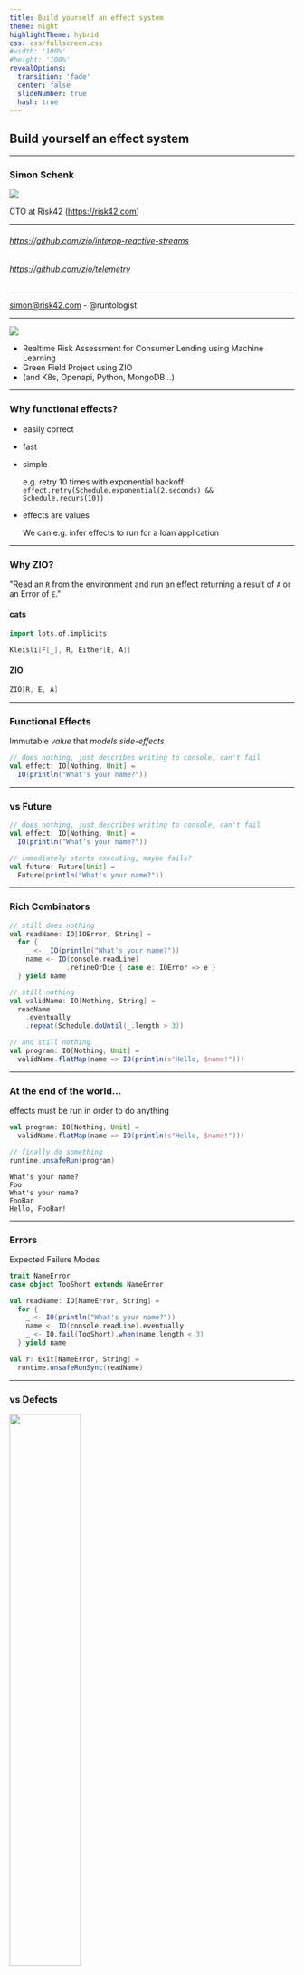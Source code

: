 ```yaml
---
title: Build yourself an effect system
theme: night
highlightTheme: hybrid
css: css/fullscreen.css
#width: '100%'
#height: '100%'
revealOptions:
  transition: 'fade'
  center: false
  slideNumber: true
  hash: true
---
```


## Build yourself an effect system

---

### Simon Schenk

<!-- <img  src="img/simon--rotated--small.jpg" style="float:right;transform:rotate(45deg);max-width:20%"> -->
<img  src="img/icon__filled--light@3x.png" style="max-width:20%"> 

CTO at Risk42 (https://risk42.com)

 ----

###### https://github.com/zio/interop-reactive-streams

###### https://github.com/zio/telemetry

 ----

simon@risk42.com - @runtologist

---

<img  src="img/icon__filled--light@3x.png" style="max-width:20%"> 

* Realtime Risk Assessment for Consumer Lending using Machine Learning
* Green Field Project using ZIO
* (and K8s, Openapi, Python, MongoDB...)

---

### Why functional effects?

* easily correct
* fast
* simple

  e.g. retry 10 times with exponential backoff: `effect.retry(Schedule.exponential(2.seconds) && Schedule.recurs(10))`

* effects are values

  We can e.g. infer effects to run for a loan application


---

### Why ZIO?

"Read an `R` from the environment and run an effect returning a result of `A` or an Error of `E`."

#### cats
```scala
import lots.of.implicits

Kleisli[F[_], R, Either[E, A]]
```

#### ZIO
```scala
ZIO[R, E, A]
```

---

### Functional Effects

Immutable *value* that *models side-effects*

```scala
// does nothing, just describes writing to console, can't fail
val effect: IO[Nothing, Unit] = 
  IO(println("What's your name?"))
```

---

### vs Future

```scala
// does nothing, just describes writing to console, can't fail
val effect: IO[Nothing, Unit] = 
  IO(println("What's your name?"))

// immediately starts executing, maybe fails?
val future: Future[Unit] = 
  Future(println("What's your name?"))
```

---

### Rich Combinators

```scala
// still does nothing
val readName: IO[IOError, String] = 
  for {
    _ <- _IO(println("What's your name?"))
    name <- IO(console.readLine)
              .refineOrDie { case e: IOError => e }
  } yield name

// still nothing
val validName: IO[Nothing, String] =
  readName
    .eventually
    .repeat(Schedule.doUntil(_.length > 3))

// and still nothing
val program: IO[Nothing, Unit] =
  validName.flatMap(name => IO(println(s"Hello, $name!")))
```

---

### At the end of the world...

effects must be run in order to do anything 

```scala
val program: IO[Nothing, Unit] =
  validName.flatMap(name => IO(println(s"Hello, $name!")))

// finally do something
runtime.unsafeRun(program)
```

```shell
What's your name?
Foo
What's your name?
FooBar
Hello, FooBar!
```

---

### Errors

Expected Failure Modes

```scala
trait NameError
case object TooShort extends NameError

val readName: IO[NameError, String] = 
  for {
    _ <- IO(println("What's your name?"))
    name <- IO(console.readLine).eventually
    _ <- IO.fail(TooShort).when(name.length < 3)
  } yield name

val r: Exit[NameError, String] = 
  runtime.unsafeRunSync(readName)
```

---

### vs Defects

<img src="img/bad-bug.svg" style="width:50%"/>

---

### Running Effects

* Execute in a *Fiber*
* Asynchronously
* Can fork more Fibers

```scala
val effect =
  for {
    _ <- console.putStrLn("What's your name?")
    fiber <- expensiveBackgroundWork.fork
    name <- console.readStrLn
    _ <- console.putStrLn(s"Hello, $name!")
    result <- fiber.join
  } yield result
runtime.unsafeRun(effect)
```

---

### Fiber

* Like thread:
  * Will run in parallel. 
  * (if multiple threads. Single threaded on ScalaJS.)
* Unlike Thread:
  * No mapping to OS level threads
  * No expensive context switched
  * Fine grained control

---

### Fiber

E.g. Erlang has Green Threads in Runtime

Java doesn't.

#### Fiber = Green thread implemented in Library

---

### Concurrency != Parallelism

> Concurrency is the composition of independently executing processes, while parallelism is the simultaneous execution of (possibly related) computations.
> Concurrency is about dealing with lots of things at once. Parallelism is about doing lots of things at once."

###### https://howtodoinjava.com/java/multi-threading/concurrency-vs-parallelism/

---

### Exit

```scala
sealed trait Exit[+E, +A]
case class Success[A](v: A)           extends Exit[Nothing, A]
case class Failure[E](c: zio.Cause[E])extends Exit[E, Nothing]

sealed trait Cause[+E]
case class  Fail[E](value: E)     extends Cause[E]
case class  Die(value: Throwable) extends Cause[Nothing]
case object Interrupt             extends Cause[Nothing] 
```

---

### Interruption

```scala
def race[E, A](io1: IO[E, A], io2: IO[E, A]): IO[E, A] =
  for {
    p <- Promise.make
    fiber1 <- p.complete(io1).fork
    fiber2 <- p.complete(io2).fork
    _ <- (fiber1.await *> fiber2.interrupt).fork
    _ <- (fiber2.await *> fiber1.interrupt).fork
    r <- p.await
  } yield r
```

---

### What we want to build

```scala
def unsafeRunAsync[E, A](
  io: => IO[E, A]
)(
  k: Exit[E, A] => Unit
): Unit

def unsafeRun[E, A](io: => IO[E, A]): Exit[E, A]
```

---

### Interpreter Running Effects in Fibers

 * stack safety
 * error model
 * parallelism fork/join
 * interruption
 * fair scheduling
 * error recovery

---
 
 ### Take Representation of Effects from ZIO

 ```scala
// Moral equivalent of Kleisli[F[_], R, Either[E, A]]
trait ZIO[R, E, A]

// Produce an A or fails with E.
// Moral equivalent of F[Either[E, A]]
type  IO[E, A] = ZIO[Any, E, A] 

// Produce an A, never fail
// Moral equivalent of F[A]
type  UIO[A] = IO[Nothing, A] 
 ```

---

### Effect ADT


```scala
trait IO[E, A] {

  def flatMap[E1 >: E, B](
      k: A => IO[E1, B]
  ): IO[E1, B] =
    new ZIO.FlatMap(self, k)

  def succeed[A](a: A): UIO[A] = new ZIO.Succeed(a)

  def fork: IO[R, Nothing, Fiber[E, A]] = new ZIO.Fork(self)

}
```

---

### Effect ADT

```scala
FlatMap           Succeed            EffectTotal              
Fail              Fold               InterruptStatus          
CheckInterrupt    EffectPartial      EffectAsync              
Fork              SuperviseStatus    EffectSuspendPartialWith 
Descriptor        FiberRefNew        Lock                     
FiberRefModify           
````

---

### Effect ADT

```scala
* FlatMap         * Succeed          EffectTotal              
* Fail            * Fold             InterruptStatus          
CheckInterrupt    EffectPartial      * EffectAsync              
* Fork            SuperviseStatus    EffectSuspendPartialWith 
Descriptor        FiberRefNew        Lock                     
FiberRefModify           
````

---

### Example Domain

Natural Numbers in from Peano Axioms

```scala
sealed trait N
case object Zero extends N
case class Cons(n: N) extends N

@tailrec
def equals(n: N, m: N): Boolean =
  (n, m) match {
    case (Zero, Zero)         => true
    case (Cons(nn), Cons(mm)) => equals(nn, mm)
    case _                    => false
  }
```

---

### Naive Encoding of add, mul

```scala
// not tail recursive!
def add(n: N, m: N): N =
  m match {
    case Zero     => n
    case Cons(mm) => Cons(add(n, mm))
  }

// not tail recursive!
def mul(n: N, m: N): N =
  m match {
    case Zero     => Zero
    case Cons(mm) => add(mul(n, mm), n)
  }
```

---

### Stack Safe Encoding

```scala
def add(n: N, m: N): UIO[N] =
  m match {
    case Zero     => UIO.succeed(n)
    case Cons(mm) => add(n, mm).map(Cons)
  }

def mul(n: N, m: N): UIO[N] =
  m match {
    case Zero     => UIO.succeed(Zero)
    case Cons(mm) => mul(n, mm).flatMap(o => add(o, n))
  }
```

---

### sub, div

```scala
sealed trait Err
case object Neg extends Err
case object Div0 extends Err

def sub(n: N, m: N): IO[Neg.type, N] =
  (n, m) match {
    case (_, Zero)            => IO.succeed(n)
    case (Zero, _)            => IO.fail(Neg)
    case (Cons(nn), Cons(mm)) => sub(nn, mm)
  }

def div(n: N, m: N): IO[Div0.type, N] 
```

---

### Parallel addAll

```scala
def addAll(ns: N*): UIO[N] =
  ns.toList match {
    case Nil      => UIO.succeed(Zero)
    case n :: Nil => UIO.succeed(n)
    case list =>
      val (l, r) = list.splitAt(ns.length / 2)
      for {
        lsf <- addAll(l: _*).fork
        rsf <- addAll(r: _*).fork
        ls <- lsf.join
        rs <- rsf.join
        s <- add(ls, rs)
      } yield s
  }
```

---

### Parallel Cooperative addAll

```scala
def addAll(ns: N*): UIO[N] =
  ns.toList match {
    case Nil      => UIO.succeed(Zero)
    case n :: Nil => UIO.succeed(n)
    case list =>
      val (l, r) = list.splitAt(ns.length / 2)
      for {
        lsf <- addAll(l: _*).fork
        rsf <- addAll(r: _*).fork
        _ <- UIO.yieldNow
        ls <- lsf.join
        rs <- rsf.join
        s <- add(ls, rs)
      } yield s
  }
```

---

# Let's go!

* ADT & combinatotors from ZIO
* Build our own Runtime and Fiber

---

### Interpreting IOs

```scala
type Stack = List[Any => IO[Any, Any]]

type Interpreter =
  PartialFunction[      // may interpret just part of the ADT
    (
      IO[Any, Any],   // the next IO to interpret
      Any,            // the current input parameter
      Stack,          // the remainder of the stack
      Fiber[Any, Any] // the current fiber
    ),
    Interpretation
  ]

sealed trait Interpretation
case object Suspend extends Interpretation
case class Return(exit: Exit[Any, Any]) extends Interpretation
case class Step(v: Any, stack: Stack) extends Interpretation
```

---

### Fallback Interpreter 

```scala
val notImplemented: Interpreter = {
  case (io, v, stack, fiber) =>
    val e = 
      new IllegalStateException(
        s"not implemented: ${io.getClass}"
      )
    Return(Exit.die(e))
}
```

---

### Smallest Useful Interpreter: 

A Trampoline

```scala
class Succeed[A](val value: A) extends UIO[A]
class FlatMap[E, A](
    val io:      IO[E, A], 
    val k:  A => IO[E, A]
  ) extends IO[E, A] 
```

```scala
val succeedFlatMap: Interpreter = {
  case (s: Succeed, _, stack, _) => Step(s.value, stack)
  case (fm: FlatMap, v, stack, _) =>
    val newStack: Stack = stack
      .prepended(fm.k)
      .prepended(_ => fm.io)
    Step(v, newStack)
}
```

---

### Minimal Fiber

```scala
class Fiber[E, A](
    val interpreter: Fiber.Interpreter,
    val ec: ExecutionContext
) {   
  @volatile private var interrupted: Boolean = false
  @volatile private var result: Option[Exit[E, A]] = None
  @volatile private var listeners: List[Exit[E, A] => Unit] = Nil

  def register(callback: Exit[E, A] => Unit): Unit =
    listeners ::= callback

  def interrupt: UIO[Unit] = interrupted = true

  def schedule(v: Any, stack: Fiber.Stack): Unit =
    ec.execute(() => step(v, stack))

  @tailrec
  private def step(v: Any, stack: Fiber.Stack): Unit
 
 ...
}
```

---

```scala
  @tailrec
  private def step(v: Any, stack: Fiber.Stack): Unit = {
    val safeInterpretation: Interpretation =
      stack match {
        case Nil => Return(Exit.succeed(v.asInstanceOf[A]))
        case f :: tail =>
          Try(f(v)).fold(
            e  => Return(Exit.die(e)),
            io => interpreter.applyOrElse(
                    (io, v, tail, this), 
                    Fiber.notImplemented
                  )
          )
      }
    safeInterpretation match {
      case Suspend        =>
      case Step(v, stack) => step(v, stack)
      case Return(exit)   =>
        result.synchronized {
          result = Some(exit)
          listeners.foreach(_(typedExit))
        }
    }
  }
}
```

---

### Runtime

```scala
class Runtime(interpreter: Interpreter)
             (implicit ec: ExecutionContext) {

  def unsafeRunAsync[E, A](
    io: => IO[E, A]
  )(
    k: Exit[E, A] => Unit
  ): Unit = {
    val fiber = new Fiber(interpreter, ec)
    fiber.register(k)
    fiber.schedule(io, List(_ => io))
  }

  def unsafeRun[E, A](io: => IO[E, A]): Exit[E, A] = {
    val oneShot = OneShot.make[Exit[E, A]]
    unsafeRunAsync(io)(oneShot.set)
    oneShot.get()
  }

}
```

---

### AddDemo

`bloop run runtime -m com.github.runtologist.demo.DemoAdd`

---

### DivDemo

`bloop run runtime -m com.github.runtologist.demo.DemoDiv`

---

### fail

On error, fail right away, no recovery for now.

```scala
class Fail[E, A](val fill: (() => ZTrace) => Cause[E]) 
    extends IO[E, A]
```

```scala
case (f: Fail[_, _], _, _, fiber) =>
  // tracing not implemented
  val e: Cause[_] = 
    f.fill(() => ZTrace(fiberId = fiber.id, Nil, Nil, None))
  val exit: Exit[_, _] = Exit.halt(cause)
  Return(exit)
```

---

### DivDemo

`bloop run runtime -m com.github.runtologist.demo.DemoDiv`

---

### AddAllDemo

`bloop run runtime -m com.github.runtologist.demo.DemoAddAll`

---

### fork and await

```scala
class Fork[E, A](val value: IO[E, A]) extends UIO[Fiber[E, A]]
class EffectAsync[E, A](
    val register: (IO[E, A] => Unit) => Option[IO[E, A]]
) extends IO[E, A]
```

```scala
case (f: ZIO.Fork[_, _, _], v, stack, parent) =>
  val fiber = new Fiber(parent.interpreter, parent.ec)
  fiber.schedule(v, List(_ => f.value))
  Step(fiber, stack)

case (ea: ZIO.EffectAsync[_, _, _], _, stack, fiber) =>
  val callback: IO[_, _]) => Unit =
    io => fiber.schedule((), stack.prepended(_ => io))

  ea.register(callback) match {
    case None     => Suspend
    case Some(io) => Step((), stack.prepended(_ => io))
  }
```

---

### Fiber.await

```scala
override def await: UIO[Exit[E, A]] =
  UIO.effectAsyncMaybe { k =>
    result.fold[Option[UIO[Exit[E, A]]]] {
      register(exit => k(UIO.succeed(exit)))
      None
    }(r => Some(UIO.succeed(r)))
  }
```

---

### Walkthrough join

---

### So far first come first serve

First step: Cooperative yielding

```scala
def addAll(ns: N*): UIO[N] =
  ns.toList match {
    case Nil      => UIO.succeed(Zero)
    case n :: Nil => UIO.succeed(n)
    case list =>
      val (l, r) = list.splitAt(ns.length / 2)
      for {
        lsf <- addAll(l: _*).fork
        rsf <- addAll(r: _*).fork

        _ <- ZIO.yieldNow
        
        ls <- lsf.join
        rs <- rsf.join
        s <- AddMul.add(ls, rs)
      } yield s
  }
````

---

### Yield

```scala
val doYield: Interpreter = {
  case (Yield, _, stack, fiber) =>
    fiber.schedule((), stack)
    Left(None)
}
```

---

### CoopDemo

`bloop run runtime -m com.github.runtologist.demo.DemoAllAddCoop`

---

### RR scheduling

```scala
class FairInterpreter(underlying: Interpreter) 
    extends Interpreter {
  val yieldAfter = 10
  var count = yieldAfter

  override def apply(
      param: (IO[Any, Any], Any, Stack, Fiber[Any, Any])
  ): Interpretation = 
    underlying.apply(param) match {
      case Suspend       => Suspend
      case r @ Return(_) => r
      case Step(v, stack) if count < 1 =>
        count = yieldAfter
        param._4.schedule(v, stack)
        Suspend
      case s @ Step(_, _) =>
        count -= 1
        s
    }
}
```

---

### FullDemo

`bloop run runtime -m com.github.runtologist.demo.DemoAddAllFair`

---

### error handling

```scala
val program: IO[Nothing, String] =
  div(
    Cons(Cons(Zero)),
    Zero
  )
  .flatMap(r => UIO.succeed(r.toString))
  .catchAll(_ => UIO.succeed("Oh no, division by Zero!"))
```

---

#### Fold

```scala
class Fold[R, E, E2, A, B](
  val value: ZIO[R, E, A],
  val failure: Cause[E] => ZIO[R, E2, B],
  val success: A => ZIO[R, E2, B]
) extends ZIO[R, E2, B]
    with Function[A, ZIO[R, E2, B]] 
```

---

### Interpret Fold and Fail

```scala
case (fold: ZIO.Fold, v, stack, _) =>
  val newStack =
    stack
      .prepended(fold)
      .prepended((_: Any) => fold.value)
  Right((v, newStack))

case (fail: ZIO.Fail[_, _], _, stack, fiber) =>
  val cause = 
    fail.fill(() => ZTrace(fiberId = fiber.id, Nil, Nil, None))
  val tailWithFold =
    stack.dropWhile(f => !f.isInstanceOf[ZIO.Fold])
  tailWithFold match {
    case (handler: ZIO.Fold) :: tail =>
      val newStack = tail.prepended(handler.failure)
      Right((cause, newStack))
    case _ =>
      val exit = Exit.halt(cause)
      Left(Some(exit))
  }
```

---

### ErrorHandlingDemo

`bloop run runtime -m com.github.runtologist.demo.DemoDivFold`

---

### More in ZIO
##### http://zio.dev

* Fiber Traces
* Fiber Locals
* Environmental Effects
* Interruptible/Uninterruptible regions
* EC pinning (really!)
* Fiber Dumps
* Manged Resources

---

# THX

### We are hiring

##### https://risk42.com/
